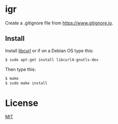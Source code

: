 # igr

Create a .gitignore file from https://www.gitignore.io.

## Install

Install [libcurl](https://curl.haxx.se/download.html) or if on a Debian OS type this:

```bash
$ sudo apt-get install libcurl4-gnutls-dev
```

Then type this:

```bash
$ make
$ sudo make install
```

# License

[MIT](LICENSE)
